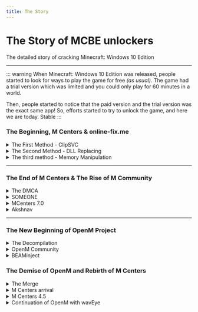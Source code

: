 ```yaml
---
title: The Story
---
```


# The Story of MCBE unlockers

The detailed story of cracking Minecraft: Windows 10 Edition

---

::: warning
When Minecraft: Windows 10 Edition was released, people started to look for ways to play the game for free *(as usual)*. The game had a trial version which was limited and you could only play for 60 minutes in a world.

Then, people started to notice that the paid version and the trial version was the exact same app! So, efforts started to try to unlock the game, and here we are today.
Stable
:::

### The Beginning, M Centers & online-fix\.me

<details>

<summary>The First Method - ClipSVC</summary>

<blockquote>
The First trick, discovered by tinedpakgamer, is the <b>ClipSVC Method</b>. With some registry code, you could force stop ClipSVC and prevent it from running in the background. After that, when you start Minecraft, it would buffer at 46% which you would then go and force stop Runtime Broker under Minecraft in Task Manager. And this worked! This was then packed into a program named M Centers by the discoverer. But, this method was the opposite of safe, as it breaks MS Store completely and on 10th October 2022, it got patched by Microsoft Sanity/Subscription Check Update.
</blockquote>

</details>

<details>

<summary>The Second Method - DLL Replacing</summary>

<blockquote>
Then came along a permanent method, the <b>DLL Replacing</b>. By replacing <code>Windows.ApplicationModel.Store.dll</code> with <i>Cracked DLLs</i> and making it say the game was licensed, Minecraft was able to be unlocked! This was the method used by Tinedpakgamer in M Centers, released as version 3.0 <i>(2.0 was a sentry launcher using precracked appx. It failed and got scraped)</i>. After M Centers 3.0 became commonly used, M Centers 3.3 was released which did the same thing, but fixed a bug in the previous version.
</blockquote>

</details>

<details>

<summary>The third method - Memory Manipulation</summary>

<blockquote>
In 2021, online-fix.me <i>(a well-known Russian site)</i> released their own version of memory injection crack, which became popular as well. After this, Tinedpakgamer developed M Centers 4.0 which added <b>Appx Download</b> and discarded some in-development methods like, <i>DLL RAM Patch</i>, <i>Store Purchase Crack</i> using pre-cracked dlls from a Github repository. M Centers 5.0 was released and it used <b>In-Memory Code Manipulation</b> without the need of any DLLs. This version also had a UWP app but it was tricky to install <i>(it needed Developer Mode to be enabled, and made users install his self-signing certificate which was not secure at all)</i>. M Centers 6.0 was released, but it was just a re-made UI for the exact same app <i>(it was intended to provide auto-patching DLLs, but it was never done).</i>
</blockquote>

</details>

---

### The End of M Centers & The Rise of M Community

<details>

<summary>The DMCA</summary>

<blockquote>
After some time of the releases, Tinedpakgamer announced the end of M Centers, and started slowly deleting everything related to him. The speculated reason for this was an DMCA takedown, but this was never confirmed.
</blockquote> 

</details>

<details>

<summary>SOMEONE</summary>

<blockquote>
While M Centers was slowly shutting down, a user named SOMEONE#1060 created a server named "M Community" and shared it through a major chunk of users on the M Centers server. his server, M Community, was the unofficial revival and archive of M Centers. As this server got increasingly popular, Tinedpakgamer found out about it then proceeded to delete the invitation message. But it was too late, and most of the stuff was archived and lots of users were in the server already. M Centers eventually deleted the Discord server, leaving no trace of it. 
</blockquote>

</details>

<details>

<summary>MCenters 7.0</summary>

<blockquote>
Later, a video titled something along the lines of "How to get MCBE for free" blew up. This video had linked the M Community server, which caused it to get lots of members. This soon led to M Centers joining the server and uploading M Centers 7.0 <i>(also known as Akshnav Launcher)</i> which also used <i>In-Memory Code Manipulation</i>. But this method had some issues.
</blockquote>

</details>

<details>

<summary>Akshnav</summary>

<blockquote>
It was basically closed-source, it got frequently flagged by AV software as a virus, and you had to open the app and launch Minecraft that way to make it work. It also didn't work with all versions of Minecraft or Windows, so it was basically just a mess which got some people upset, and some left. Then there was a new player in the game.
</blockquote>

</details>

---

### The New Beginning of OpenM Project

<details>

<summary>The Decompilation</summary>

<blockquote>
Developers in M Community started work on decompiling Akshnav, cleaning it up and the sorts. This led nowhere in the end, but it was still a helpful resource to get an idea of how it was done. This work was done under M Community-Development.
</blockquote>

</details>

<details>

<summary>OpenM Community</summary>

<blockquote>
And then some staff members and developers created a new server named "OpenM Community", and therefore the OpenM Project. They started work on <code>librosewater</code>, which was a process memory manipulation library written in pure Python.
</blockquote>

</details>

<details>

<summary>BEAMinject</summary>

<blockquote>
This hinted at their next release, <code>BEAMinject</code> which was a fast and secure unlocker using <b>DLL Memory Manipulation</b> for Minecraft. Development was slow and steady, but it was a breath of fresh air in the Minecraft cracking scene because of its features:
<ul>
  <li>It <i>was</i> the only maintained and currently working tool that was open-source</li>
  <li>It worked with all kinds of Minecraft and Windows versions</li>
  <li>It natively supported ARMv7 and ARM64 devices</li>
  <li>It had a silent executable which allowed users to just create a nice-looking shortcut</li>
  <li>It didn't permanently modify system files and didn't have any prebuilt DLLs</li>
</ul>
</blockquote>

</details>

### The Demise of OpenM and Rebirth of M Centers 

<details>

<summary>The Merge</summary>

<blockquote>
OpenM has been aborted, as soyeonswife63 retired on OpenM to begin a new individual project. The rest Mods/Admins deleted OpenM and set sail to M Community, as they have merged with them.
</blockquote>

</details>

<details>

<summary>M Centers arrival</summary>

<blockquote>
Since MCenter's discontinuation, tinedpakgamer has become silent ever since, except in Twitter. But, as of 1st May 2024, he joined M Community and announced that he was working on M Centers 8.0, so, M Centers prevail!
</blockquote>

</details>

<details>

<summary>M Centers 4.5</summary>

<blockquote>
First, tinedpakgamer revived the <a href="https://www.youtube.com/channel/UCM1jM7NWXvt8roj8mzMvhfw">Youtube Channel</a>. He then created the <a href="https://dsc.gg/mcenters">Discord Server</a> in which, on 8th May 2024, officially released M Centers 4.5 [The base code of M Centers 8.0]. It uses DLL Replacing, just like 4.0, but used .NET Framework replacing .NET Core, in which removes the requirement of .NET Runtime in your device. It also has an x86 version, but mainly it adds a <i>secret function</i>. The program can also be used with other UWP applications.
</blockquote>

</details>

<details>

<summary>Continuation of OpenM with wavEye</summary>

<blockquote>
After OpenM was deleted, soyeonswife63 created the wavEye Project as an extension of the OpenM project.

<code>libstarlight</code> was the first release, which was basically a Rust rewrite of <code>librosewater</code> from OpenM. There was supposed to be a successor to BEAMinject called Starlight, but it never saw the light of day due to issues during development.

After Starlight was ditched, <code>BEAMinject</code> and <code>librosewater</code> was forked. These forks provided the following feature updates:
<ul>
  <li>Improved performance <i>(with code improvements & switching to Nuitka + UPX from pyinstaller)</i></li>
  <li>Fixed major issues with OpenM releases <i>(namely UTF decoding issues)</i></li>
  <li>Cleaned up code with proper Python practices</li>
  <li>Added support for patching Minecraft Preview versions</li>
</ul>
The project is still developing, and there may be more to come.
</blockquote>

</details>